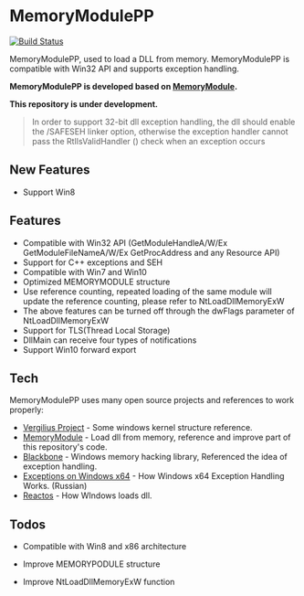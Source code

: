 # MemoryModulePP

[![Build Status](https://travis-ci.org/joemccann/dillinger.svg?branch=master)](https://travis-ci.org/joemccann/dillinger)

MemoryModulePP, used to load a DLL from memory. MemoryModulePP is compatible with Win32 API and supports exception handling.

**MemoryModulePP is developed based on [MemoryModule][ref1].**

**This repository is under development.**


> In order to support 32-bit dll exception handling, the dll should enable the /SAFESEH linker option, 
> otherwise the exception handler cannot pass the RtlIsValidHandler () check when an exception occurs

## New Features
  - Support Win8

## Features
  - Compatible with Win32 API (GetModuleHandleA/W/Ex GetModuleFileNameA/W/Ex GetProcAddress and any Resource API)
  - Support for C++ exceptions and SEH
  - Compatible with Win7 and Win10
  - Optimized MEMORYMODULE structure
  - Use reference counting, repeated loading of the same module will update the reference counting, please refer to NtLoadDllMemoryExW
  - The above features can be turned off through the dwFlags parameter of NtLoadDllMemoryExW
  - Support for TLS(Thread Local Storage)
  - DllMain can receive four types of notifications
  - Support Win10 forward export

## Tech

MemoryModulePP uses many open source projects and references to work properly:

* [Vergilius Project][ref0] - Some windows kernel structure reference.
* [MemoryModule][ref1] - Load dll from memory, reference and improve part of this repository's code.
* [Blackbone][ref2] - Windows memory hacking library, Referenced the idea of exception handling.
* [Exceptions on Windows x64][ref3] - How Windows x64 Exception Handling Works. (Russian)
* [Reactos][ref4] - How WIndows loads dll.

## Todos

 - Compatible with Win8 and x86 architecture
 - Improve MEMORYPODULE structure
 - Improve NtLoadDllMemoryExW function


   [ref0]: <https://www.vergiliusproject.com>
   [ref1]: <https://github.com/fancycode/MemoryModule.git>
   [ref2]: <https://github.com/DarthTon/Blackbone.git>
   [ref3]: <https://habr.com/en/company/aladdinrd/blog/321868/>
   [ref4]: <https://doxygen.reactos.org/>
   
